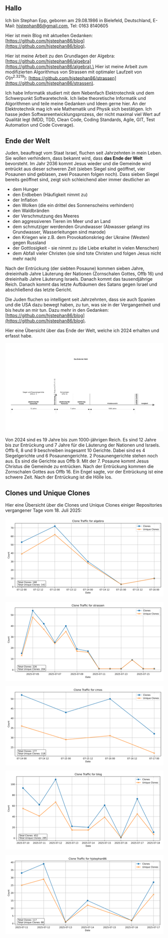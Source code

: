 ## Hallo
Ich bin Stephan Epp, geboren am 29.08.1986 in Bielefeld, Deutschland, E-Mail: hjstephan86@gmail.com, Tel: 0163 8140605

Hier ist mein Blog mit aktuellen Gedanken: [https://github.com/hjstephan86/blog](https://github.com/hjstephan86/blog).

Hier ist meine Arbeit zu den Grundlagen der Algebra: [https://github.com/hjstephan86/algebra](https://github.com/hjstephan86/algebra).\
Hier ist meine Arbeit zum modifizierten Algorithmus von Strassen mit optimaler Laufzeit von $O(n^{2.3219})$: [https://github.com/hjstephan86/strassen](https://github.com/hjstephan86/strassen).


Ich habe Informatik studiert mit dem Nebenfach Elektrotechnik und dem Schwerpunkt Softwaretechnik. Ich liebe theoretische Informatik und Algorithmen und teile meine Gedanken und Ideen gerne hier. An der Elektrotechnik mag ich wie Mathematik und Physik sich bestätigen. Ich hasse jeden Softwareentwicklungsprozess, der nicht maximal viel Wert auf Qualität legt (MDD, TDD, Clean Code, Coding Standards, Agile, GIT, Test Automation und Code Coverage).

## Ende der Welt

Juden, beauftragt vom Staat Israel, fluchen seit Jahrzehnten in mein Leben. Sie wollen verhindern, dass bekannt wird, dass **das Ende der Welt** bevorsteht. Im Jahr 2036 kommt Jesus wieder und die Gemeinde wird entrückt aus dieser schweren Zeit (sieben Siegel sind geöffnet, vier Posaunen sind geblasen, zwei Posaunen folgen noch). Dass sieben Siegel bereits geöffnet sind, zeigt sich schleichend aber immer deutlicher an
- dem Hunger
- den Erdbeben (Häufigkeit nimmt zu)
- der Inflation
- den Wolken (die ein drittel des Sonnenscheins verhindern)
- den Waldbränden
- der Verschmutzung des Meeres
- den aggressiveren Tieren im Meer und an Land
- dem schmutziger werdenden Grundwasser (Abwasser gelangt ins Grundwasser, Wasserleitungen sind marode)
- den Kriegen wie z.B. dem Provokationskrieg der Ukraine (Westen) gegen Russland
- der Gottlosigkeit - sie nimmt zu (die Liebe erkaltet in vielen Menschen)
- dem Abfall vieler Christen (sie sind tote Christen und folgen Jesus nicht mehr nach)

Nach der Entrückung (der siebten Posaune) kommen sieben Jahre, dreieinhalb Jahre Läuterung der Nationen (Zornschalen Gottes, Offb 16) und dreieinhalb Jahre Läuterung Israels. Danach kommt das tausendjährige Reich. Danach kommt das letzte Aufbäumen des Satans gegen Israel und abschließend das letzte Gericht.

Die Juden fluchen so intelligent seit Jahrzehnten, dass sie auch Spanien und die USA dazu bewegt haben, zu tun, was sie in der Vergangenheit und bis heute an mir tun. Dazu mehr in den Gedanken: [https://github.com/hjstephan86/blog](https://github.com/hjstephan86/blog).

Hier eine Übersicht über das Ende der Welt, welche ich 2024 erhalten und erfasst habe.

![Ende.svg](Ende.svg)

Von 2024 sind es 19 Jahre bis zum 1000-jährigen Reich. Es sind 12 Jahre bis zur Entrückung und 7 Jahre für die Läuterung der Nationen und Israels. Offb 6, 8 und 9 beschreiben insgesamt 10 Gerichte. Dabei sind es 4 Siegelgerichte und 6 Posaunengerichte. 2 Posaunengerichte stehen noch aus. Es sind die Gerichte aus Offb 9. Mit der 7. Posaune kommt Jesus Christus die Gemeinde zu entrücken. Nach der Entrückung kommen die Zornschalen Gottes aus Offb 16. Ein Engel sagte, vor der Entrückung ist eine schwere Zeit. Nach der Entrückung ist die Hölle los.

## Clones und Unique Clones

Hier eine Übersicht über die Clones und Unique Clones einiger Repositories vergangener Tage vom 18. Juli 2025:

![algebra.clones.svg](svg/algebra.clones.svg)

![strassen.clones.svg](svg/strassen.clones.svg)

![cmos.clones.svg](svg/cmos.clones.svg)

![blog.clones.svg](svg/blog.clones.svg)

![hjstephan86.clones.svg](svg/hjstephan86.clones.svg)

<!--
**hjstephan86/hjstephan86** is a ✨ _special_ ✨ repository because its `README.md` (this file) appears on your GitHub profile.

Here are some ideas to get you started:

- 🔭 I’m currently working on ...
- 🌱 I’m currently learning ...
- 👯 I’m looking to collaborate on ...
- 🤔 I’m looking for help with ...
- 💬 Ask me about ...
- 📫 How to reach me: ...
- 😄 Pronouns: ...
- ⚡ Fun fact: ...
-->
